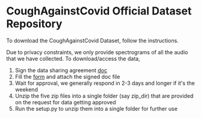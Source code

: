 # CoughAgainstCovid Official Dataset Repository 
To download the CoughAgainstCovid Dataset, follow the instructions.

Due to privacy constraints, we only provide spectrograms of all the audio that we have collected. To download/access the data, 
1. Sign the data sharing agreement [doc]()
2. Fill the [form](https://docs.google.com/forms/d/e/1FAIpQLSdi-0HL6LLLCSMXK6rnBTs_MuD8E6lsOJbSD6EwH4bQQUBZ8A/viewform) and attach the signed doc file 
3. Wait for approval, we generally respond in 2-3 days and longer if it's the weekend
4. Unzip the five zip files into a single folder (say zip_dir) that are provided on the request for data getting approved
5. Run the setup.py to unzip them into a single folder for further use
